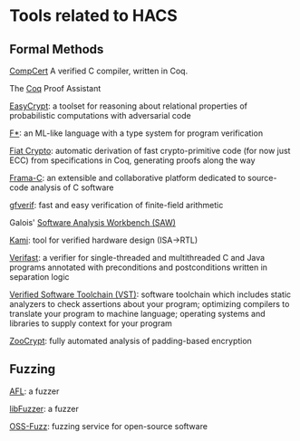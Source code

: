 # Tools related to HACS

## Formal Methods

[CompCert](http://compcert.inria.fr/) A verified C compiler, written in Coq.

The [Coq](https://coq.inria.fr/) Proof Assistant

[EasyCrypt](https://www.easycrypt.info/trac/): a toolset for reasoning about relational properties of probabilistic computations with adversarial code

[F&ast;](https://github.com/FStarLang/FStar/): an ML-like language with a type system for program verification

[Fiat Crypto](https://github.com/mit-plv/fiat-crypto/): automatic derivation of fast crypto-primitive code (for now just ECC) from specifications in Coq, generating proofs along the way

[Frama-C](http://frama-c.com/): an extensible and collaborative platform dedicated to source-code analysis of C software

[gfverif](http://gfverif.cryptojedi.org): fast and easy verification of finite-field arithmetic

Galois' [Software Analysis Workbench (SAW)](https://saw.galois.com/)

[Kami](http://plv.csail.mit.edu/kami/):  tool for verified hardware design (ISA->RTL)

[Verifast](https://people.cs.kuleuven.be/~bart.jacobs/verifast/): a verifier for single-threaded and multithreaded C and Java programs annotated with preconditions and postconditions written in separation logic

[Verified Software Toolchain (VST)](http://deepspec.org/research/VST/): software toolchain which includes static analyzers to check assertions about your program; optimizing compilers to translate your program to machine language; operating systems and libraries to supply context for your program

[ZooCrypt](https://www.easycrypt.info/trac/wiki/ZooCrypt): fully automated analysis of padding-based encryption

## Fuzzing

[AFL](http://lcamtuf.coredump.cx/afl/): a fuzzer
 
[libFuzzer](http://libfuzzer.info): a fuzzer
 
[OSS-Fuzz](https://github.com/google/oss-fuzz): fuzzing service for open-source software
